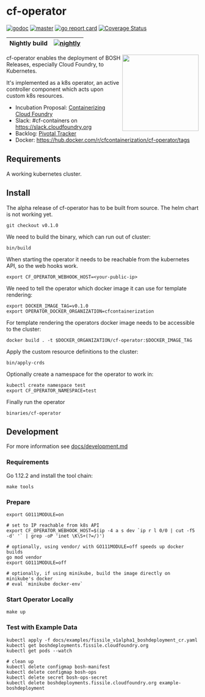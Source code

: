 # cf-operator
[![godoc](https://godoc.org/code.cloudfoundry.org/cf-operator?status.svg)](https://godoc.org/code.cloudfoundry.org/cf-operator)
[![master](https://ci.flintstone.cf.cloud.ibm.com/api/v1/teams/containerization/pipelines/cf-operator/badge)](https://ci.flintstone.cf.cloud.ibm.com/teams/containerization/pipelines/cf-operator)
[![go report card](https://goreportcard.com/badge/code.cloudfoundry.org/cf-operator)](https://goreportcard.com/report/code.cloudfoundry.org/cf-operator)
[![Coverage Status](https://coveralls.io/repos/github/cloudfoundry-incubator/cf-operator/badge.svg?branch=HEAD)](https://coveralls.io/github/cloudfoundry-incubator/cf-operator?branch=HEAD)

|Nightly build|[![nightly](https://ci.flintstone.cf.cloud.ibm.com/api/v1/teams/containerization/pipelines/cf-operator-nightly/badge)](https://ci.flintstone.cf.cloud.ibm.com/teams/containerization/pipelines/cf-operator-nightly)|
|-|-|

<img align="right" width="200" height="200" src="https://github.com/cloudfoundry-incubator/cf-operator/raw/mm/alpha-install-docs/docs/cf-operator-logo.png">

cf-operator enables the deployment of BOSH Releases, especially Cloud Foundry, to Kubernetes.

It's implemented as a k8s operator, an active controller component which acts upon custom k8s resources.

* Incubation Proposal: [Containerizing Cloud Foundry](https://docs.google.com/document/d/1_IvFf-cCR4_Hxg-L7Z_R51EKhZfBqlprrs5NgC2iO2w/edit#heading=h.lybtsdyh8res)
* Slack: #cf-containers on <https://slack.cloudfoundry.org>
* Backlog: [Pivotal Tracker](https://www.pivotaltracker.com/n/projects/2192232)
* Docker: https://hub.docker.com/r/cfcontainerization/cf-operator/tags


## Requirements

A working kubernetes cluster.

## Install

The alpha release of cf-operator has to be built from source. The helm chart is not working yet.

    git checkout v0.1.0

We need to build the binary, which can run out of cluster:

    bin/build

When starting the operator it needs to be reachable from the kubernetes API, so the web hooks work.

    export CF_OPERATOR_WEBHOOK_HOST=<your-public-ip>

We need to tell the operator which docker image it can use for template rendering:

    export DOCKER_IMAGE_TAG=v0.1.0
    export OPERATOR_DOCKER_ORGANIZATION=cfcontainerization

For template rendering the operators docker image needs to be accessible to the cluster:

    docker build . -t $DOCKER_ORGANIZATION/cf-operator:$DOCKER_IMAGE_TAG

Apply the custom resource definitions to the cluster:

    bin/apply-crds

Optionally create a namespace for the operator to work in:

    kubectl create namespace test
    export CF_OPERATOR_NAMESPACE=test

Finally run the operator

    binaries/cf-operator


## Development

For more information see [docs/development.md](docs/development.md)

### Requirements

Go 1.12.2 and install the tool chain:

    make tools

### Prepare

    export GO111MODULE=on

    # set to IP reachable from k8s API
    export CF_OPERATOR_WEBHOOK_HOST=$(ip -4 a s dev `ip r l 0/0 | cut -f5 -d' '` | grep -oP 'inet \K\S+(?=/)')

    # optionally, using vendor/ with GO111MODULE=off speeds up docker builds
    go mod vendor
    export GO111MODULE=off

    # optionally, if using minikube, build the image directly on minikube's docker
    # eval `minikube docker-env`

### Start Operator Locally

    make up

### Test with Example Data
    kubectl apply -f docs/examples/fissile_v1alpha1_boshdeployment_cr.yaml
    kubectl get boshdeployments.fissile.cloudfoundry.org
    kubectl get pods --watch

    # clean up
    kubectl delete configmap bosh-manifest
    kubectl delete configmap bosh-ops
    kubectl delete secret bosh-ops-secret
    kubectl delete boshdeployments.fissile.cloudfoundry.org example-boshdeployment
